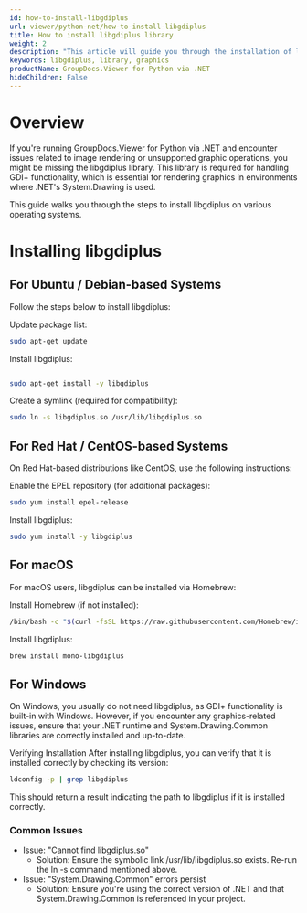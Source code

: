 ```yaml
---
id: how-to-install-libgdiplus
url: viewer/python-net/how-to-install-libgdiplus
title: How to install libgdiplus library
weight: 2
description: "This article will guide you through the installation of libgdiplus library."
keywords: libgdiplus, library, graphics
productName: GroupDocs.Viewer for Python via .NET
hideChildren: False
---
```


# Overview
If you're running GroupDocs.Viewer for Python via .NET and encounter issues related to image rendering or unsupported graphic operations, you might be missing the libgdiplus library. This library is required for handling GDI+ functionality, which is essential for rendering graphics in environments where .NET's System.Drawing is used.

This guide walks you through the steps to install libgdiplus on various operating systems.

# Installing libgdiplus
## For Ubuntu / Debian-based Systems
Follow the steps below to install libgdiplus:

Update package list:
```bash
sudo apt-get update
```
Install libgdiplus:

```bash

sudo apt-get install -y libgdiplus
```
Create a symlink (required for compatibility):

```bash
sudo ln -s libgdiplus.so /usr/lib/libgdiplus.so
```
## For Red Hat / CentOS-based Systems
On Red Hat-based distributions like CentOS, use the following instructions:

Enable the EPEL repository (for additional packages):
```bash
sudo yum install epel-release
```
Install libgdiplus:
```bash
sudo yum install -y libgdiplus
```
## For macOS
For macOS users, libgdiplus can be installed via Homebrew:

Install Homebrew (if not installed):
```bash
/bin/bash -c "$(curl -fsSL https://raw.githubusercontent.com/Homebrew/install/HEAD/install.sh)"
```
Install libgdiplus:
```bash
brew install mono-libgdiplus
```
## For Windows
On Windows, you usually do not need libgdiplus, as GDI+ functionality is built-in with Windows. However, if you encounter any graphics-related issues, ensure that your .NET runtime and System.Drawing.Common libraries are correctly installed and up-to-date.

Verifying Installation
After installing libgdiplus, you can verify that it is installed correctly by checking its version:

```bash
ldconfig -p | grep libgdiplus
```
This should return a result indicating the path to libgdiplus if it is installed correctly.

### Common Issues  
*   Issue: "Cannot find libgdiplus.so"  
    *   Solution: Ensure the symbolic link /usr/lib/libgdiplus.so exists. Re-run the ln -s command mentioned above.  
*   Issue: "System.Drawing.Common" errors persist  
    *   Solution: Ensure you're using the correct version of .NET and that System.Drawing.Common is referenced in your project.